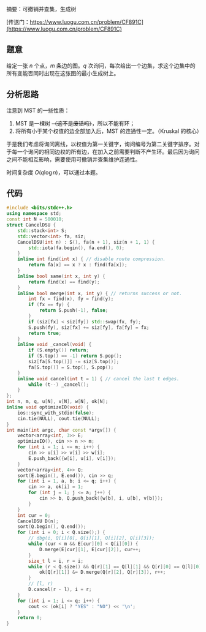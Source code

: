 摘要：可撤销并查集，生成树

[传送门：https://www.luogu.com.cn/problem/CF891C](https://www.luogu.com.cn/problem/CF891C)

## 题意

给定一张 $n$ 个点，$m$ 条边的图。$q$ 次询问，每次给出一个边集，求这个边集中的所有变能否同时出现在这张图的最小生成树上。

## 分析思路

注意到 MST 的一些性质：

1. MST 是一棵树 ~~（这不是废话吗）~~，所以不能有环；
2. 将所有小于某个权值的边全部加入后，MST 的连通性一定。（Kruskal 的核心）

于是我们考虑将询问离线，以权值为第一关键字，询问编号为第二关键字排序。对于每一个询问的相同边权的所有边，在加入之前需要判断不产生环。最后因为询问之间不能相互影响，需要使用可撤销并查集维护连通性。

时间复杂度 $O\left(q \log n\right)$，可以通过本题。

## 代码

```cpp
#include <bits/stdc++.h>
using namespace std;
const int N = 500010;
struct CancelDSU {
    std::stack<int> S;
    std::vector<int> fa, siz;
    CancelDSU(int n) : S(), fa(n + 1), siz(n + 1, 1) {
        std::iota(fa.begin(), fa.end(), 0);
    }
    inline int find(int x) { // disable route compression.
        return fa[x] == x ? x : find(fa[x]);
    }
    inline bool same(int x, int y) {
        return find(x) == find(y);
    }
    inline bool merge(int x, int y) { // returns success or not.
        int fx = find(x), fy = find(y);
        if (fx == fy) {
            return S.push(-1), false;
        }
        if (siz[fx] < siz[fy]) std::swap(fx, fy);
        S.push(fy), siz[fx] += siz[fy], fa[fy] = fx;
        return true;
    }
    inline void _cancel(void) {
        if (S.empty()) return;
        if (S.top() == -1) return S.pop();
        siz[fa[S.top()]] -= siz[S.top()];
        fa[S.top()] = S.top(), S.pop();
    }
    inline void cancel(int t = 1) { // cancel the last t edges.
        while (t--) _cancel();
    }
};
int n, m, q, u[N], v[N], w[N], ok[N];
inline void optimizeIO(void) {
    ios::sync_with_stdio(false);
    cin.tie(NULL), cout.tie(NULL);
}
int main(int argc, char const *argv[]) {
    vector<array<int, 3>> E;
    optimizeIO(), cin >> n >> m;
    for (int i = 1; i <= m; i++) {
        cin >> u[i] >> v[i] >> w[i];
        E.push_back({w[i], u[i], v[i]});
    }
    vector<array<int, 4>> Q;
    sort(E.begin(), E.end()), cin >> q;
    for (int i = 1, a, b; i <= q; i++) {
        cin >> a, ok[i] = 1;
        for (int j = 1; j <= a; j++) {
            cin >> b, Q.push_back({w[b], i, u[b], v[b]});
        }
    }
    int cur = 0;
    CancelDSU D(n);
    sort(Q.begin(), Q.end());
    for (int i = 0; i < Q.size();) {
        // dbg(i, Q[i][0], Q[i][1], Q[i][2], Q[i][3]);
        while (cur < m && E[cur][0] < Q[i][0]) {
            D.merge(E[cur][1], E[cur][2]), cur++;
        }
        size_t l = i, r = i;
        while (r < Q.size() && Q[r][1] == Q[l][1] && Q[r][0] == Q[l][0]) {
            ok[Q[r][1]] &= D.merge(Q[r][2], Q[r][3]), r++;
        }
        // [l, r)
        D.cancel(r - l), i = r;
    }
    for (int i = 1; i <= q; i++) {
        cout << (ok[i] ? "YES" : "NO") << '\n';
    }
    return 0;
}

```
